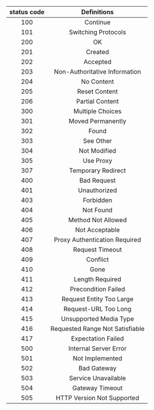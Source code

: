 | status code |           Definitions           |
| :---------: | :-----------------------------: |
|     100     |            Continue             |
|     101     |       Switching Protocols       |
|     200     |               OK                |
|     201     |             Created             |
|     202     |            Accepted             |
|     203     |  Non-Authoritative Information  |
|     204     |           No Content            |
|     205     |          Reset Content          |
|     206     |         Partial Content         |
|     300     |        Multiple Choices         |
|     301     |        Moved Permanently        |
|     302     |              Found              |
|     303     |            See Other            |
|     304     |          Not Modified           |
|     305     |            Use Proxy            |
|     307     |       Temporary Redirect        |
|     400     |           Bad Request           |
|     401     |          Unauthorized           |
|     403     |            Forbidden            |
|     404     |            Not Found            |
|     405     |       Method Not Allowed        |
|     406     |         Not Acceptable          |
|     407     |  Proxy Authentication Required  |
|     408     |         Request Timeout         |
|     409     |            Conflict             |
|     410     |              Gone               |
|     411     |         Length Required         |
|     412     |       Precondition Failed       |
|     413     |    Request Entity Too Large     |
|     414     |      Request-URL Too Long       |
|     415     |     Unsupported Media Type      |
|     416     | Requested Range Not Satisfiable |
|     417     |       Expectation Failed        |
|     500     |      Internal Server Error      |
|     501     |         Not Implemented         |
|     502     |           Bad Gateway           |
|     503     |       Service Unavailable       |
|     504     |         Gateway Timeout         |
|     505     |   HTTP Version Not Supported    |